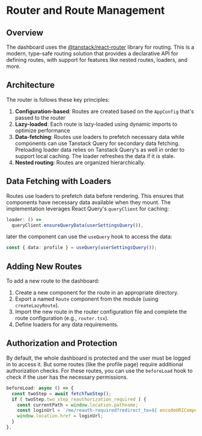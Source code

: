 # Router and Route Management

## Overview

The dashboard uses the [@tanstack/react-router](https://tanstack.router.dev/) library for routing. This is a modern, type-safe routing solution that provides a declarative API for defining routes, with support for features like nested routes, loaders, and more.

## Architecture

The router is follows these key principles:

1. **Configuration-based**: Routes are created based on the `AppConfig` that's passed to the router
2. **Lazy-loaded**: Each route is lazy-loaded using dynamic imports to optimize performance
3. **Data-fetching**: Routes use loaders to prefetch necessary data while components can use Tanstack Query for secondary data fetching. Preloading loader data relies on Tanstack Query's as well in order to support local caching. The loader refreshes the data if it is stale.
4. **Nested routing**: Routes are organized hierarchically.

## Data Fetching with Loaders

Routes use loaders to prefetch data before rendering. This ensures that components have necessary data available when they mount. The implementation leverages React Query's `queryClient` for caching:

```typescript
loader: () =>
  queryClient.ensureQueryData(userSettingsQuery()),
```

later the component can use the `useQuery` hook to access the data:

```typescript
const { data: profile } = useQuery(userSettingsQuery());
```

## Adding New Routes

To add a new route to the dashboard:

1. Create a new component for the route in an appropriate directory.
2. Export a named `Route` component from the module (using `createLazyRoute`).
3. Import the new route in the router configuration file and complete the route configuration (e.g., `router.tsx`).
4. Define loaders for any data requirements.

## Authorization and Protection

By default, the whole dashboard is protected and the user must be logged in to access it. But some routes (like the profile page) require additional authorization checks. For these routes, you can use the `beforeLoad` hook to check if the user has the necessary permissions.

```typescript
beforeLoad: async () => {
  const twoStep = await fetchTwoStep();
  if ( twoStep.two_step_reauthorization_required ) {
    const currentPath = window.location.pathname;
    const loginUrl = `/me/reauth-required?redirect_to=${ encodeURIComponent( currentPath ) }`;
    window.location.href = loginUrl;
  }
},
```
